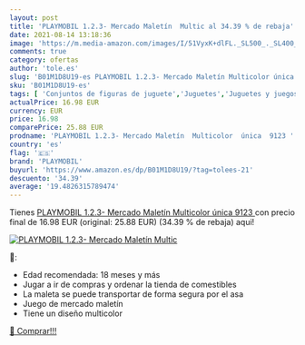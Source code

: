 ```yaml
---
layout: post
title: 'PLAYMOBIL 1.2.3- Mercado Maletín  Multic al 34.39 % de rebaja'
date: 2021-08-14 13:18:36
image: 'https://m.media-amazon.com/images/I/51VyxK+dlFL._SL500_._SL400_.jpg'
comments: true
category: ofertas
author: 'tole.es'
slug: 'B01M1D8U19-es PLAYMOBIL 1.2.3- Mercado Maletín Multicolor única 9123'
sku: 'B01M1D8U19-es'
tags: [ 'Conjuntos de figuras de juguete','Juguetes','Juguetes y juegos','Muñecos y figuras','playmobil', ]
actualPrice: 16.98 EUR
currency: EUR
price: 16.98
comparePrice: 25.88 EUR
prodname: 'PLAYMOBIL 1.2.3- Mercado Maletín  Multicolor  única  9123 '
country: 'es'
flag: '🇪🇸'
brand: 'PLAYMOBIL'
buyurl: 'https://www.amazon.es/dp/B01M1D8U19/?tag=tolees-21'
descuento: '34.39'
average: '19.4826315789474'
---
```


Tienes [PLAYMOBIL 1.2.3- Mercado Maletín  Multicolor  única  9123 ](https://www.amazon.es/dp/B01M1D8U19/?tag=tolees-21) con precio final de  16.98 EUR (original: 25.88 EUR) (34.39 %  de rebaja) aqui!

[![PLAYMOBIL 1.2.3- Mercado Maletín  Multic](https://m.media-amazon.com/images/I/51VyxK+dlFL._SL500_._SL400_.jpg)](https://www.amazon.es/dp/B01M1D8U19/?tag=tolees-21)

🔎:

- Edad recomendada: 18 meses y más
- Jugar a ir de compras y ordenar la tienda de comestibles
- La maleta se puede transportar de forma segura por el asa
- Juego de mercado maletín
- Tiene un diseño multicolor

[🛒 Comprar!!!](https://www.amazon.es/dp/B01M1D8U19/?tag=tolees-21)
